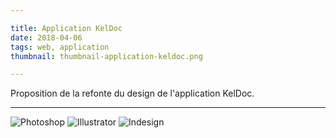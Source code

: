 ```yaml
---

title: Application KelDoc
date: 2018-04-06
tags: web, application
thumbnail: thumbnail-application-keldoc.png

---
```


Proposition de la refonte du design de l'application KelDoc.

---

![Photoshop](/images/icons/photoshop.svg)
![Illustrator](/images/icons/illustrator.svg)
![Indesign](/images/icons/indesign.svg)
